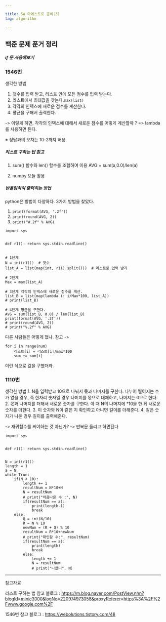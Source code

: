 ```yaml
---

title: SW 마에스트로 준비(3)
tag: algorithm

---
```




## 백준 문제 푼거 정리

##### if 문 사용해보기

### 1546번

생각한 방법
 1. 갯수를 입력 받고, 리스트 안에 모든 점수를 입력 받는다.
 2. 리스트에서  최대값을 찾는다.`max(list)`
 3. 각각의 인덱스에 새로운 점수를 계산한다.
 4. 평균을 구해서 출력한다.

-> 이렇게 하면, 각각의 인덱스에 대해서 새로운 점수를 어떻게 계산할까 ? => lambda를 사용하면 된다.

※ 정답과의 오차는 10-2까지 허용

##### 리스트 구하는 법 참고

1.	sum() 함수와 len() 함수를 조합하여 이용
AVG = sum(a,0.0)/len(a)

2.	numpy 모듈 활용

##### 반올림하여 출력하는 방법 

python은 방법이 다양하다. 3가지 방법을 찾았다.
1. `print(format(AVG, '.2f'))`
2. `print(round(AVG, 2))`
3. `print("#.2f" % AVG)`

```
import sys


def r1(): return sys.stdin.readline()


# 1단계
N = int(r1())  # 갯수
list_A = list(map(int, r1().split()))  # 리스트로 입력 받기

# 2단계
Max = max(list_A)

# 3단계 각각의 인덱스에 새로운 점수를 계산.
list_B = list(map(lambda i: i/Max*100, list_A))
# print(list_B)

# 4단계 평균을 구한다.
AVG = sum(list_B, 0.0) / len(list_B)
print(format(AVG, '.2f'))
# print(round(AVG, 2))
# print("%.2f" % AVG)

```
다른 사람들은 어떻게 했나. 참고 ->
```
for i in range(num)
	리스트[i] = 리스트[i]/max*100
    sum += sum[i]
```
이런 식으로 값을 구했더라.


### 1110번

생각한 방법
	1. N을 입력받고 10으로 나눠서 몫과 나머지를 구한다. 나누어 떨어지는 수가 없을 경우, 즉 한자리 숫자일 경우   나머지를 몫으로 대체하고, 나머지는 0으로 한다.
	2. 몫과 나머지를 더해서 새로운 숫자를 구한다. 이 때 N의 나머지에 *10을 한 뒤 새로운 숫자를 더한다.
	3. 이 숫자와 N이 같은 지 확인하고 아니면 길이를 더해준다.
	4. 같은 숫자가 나온 경우 길이를 출력해준다.

-> 재귀함수를 써야하는 것 아닌가? -> 반복문 돌리고 하면된다

```
import sys


def r1(): return sys.stdin.readline()


N = int(r1())
length = 1
a = N
while True:
    if(N < 10):
        length += 1
        resultNum = N*10+N
        N = resultNum
        # print("처음나온 수 :", N)
        if(resultNum == a):
            print(length-1)
            break
    else:
        Q = int(N/10)
        R = N % 10
        newNum = (R + Q) % 10
        resultNum = R*10+newNum
        # print("확인할 수:", resultNum)
        if(resultNum == a):
            print(length)
            break
        else:
            length += 1
            N = resultNum
            # print("나왔니", N)

```










- - -
 
참고자료 

리스트 구하는 법 참고 블로그 : https://m.blog.naver.com/PostView.nhn?blogId=minic3000&logNo=220974973058&proxyReferer=https%3A%2F%2Fwww.google.com%2F

1546번 참고 블로그 : https://webolutions.tistory.com/48
